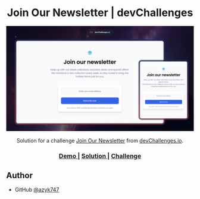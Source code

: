 <h1 align="center">Join Our Newsletter | devChallenges</h1>

![Thumbnail for the Join Our Newsletter coding challenge](./thumbnail.jpg)


<div align="center">
   Solution for a challenge <a href="https://devchallenges.io/challenge/join-our-newsletter" target="_blank">Join Our Newsletter</a> from <a href="http://devchallenges.io" target="_blank">devChallenges.io</a>.
</div>

<div align="center">
  <h3>
    <a href="https://challenge-3-join-our-newsletter-maste.netlify.app/">
      Demo
    </a>
    <span> | </span>
    <a href="https://devchallenges.io/solution/49734">
      Solution
    </a>
    <span> | </span>
    <a href="https://devchallenges.io/challenge/join-our-newsletter">
      Challenge
    </a>
  </h3>
</div>

## Author

<!-- - Website [your-website.com](https://{your-web-site-link}) -->
- GitHub [@azyk747](https://{github.com/azyk747})
